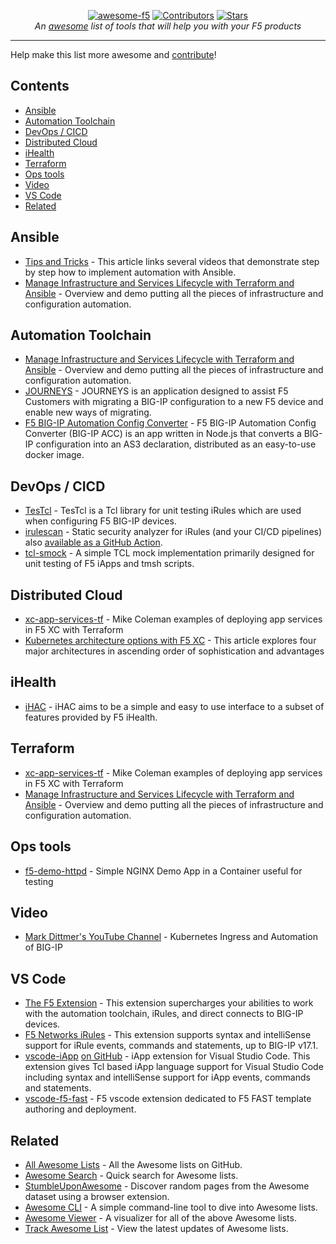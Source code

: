 <p align="center">
<a href="https://github.com/f5devcentral/awesome-f5"><img src="https://img.shields.io/badge/-awesome-red?style=flat&logo=f5&label=~+of" alt="awesome-f5"/></a>
<a href="https://github.com/f5devcentral/awesome-f5/activity"><img src="https://img.shields.io/github/contributors/f5devcentral/awesome-f5" alt="Contributors"/></a>
<a href="https://github.com/f5devcentral/awesome-f5/stargazers"><img src="https://img.shields.io/github/stars/f5devcentral/awesome-f5?color=red" alt="Stars"/></a>
</br>
<em>An <a href="awesome.md">awesome</a> list of tools that will help you with your F5 products</em>
</p>

---

Help make this list more awesome and [contribute](contributing.md)!

## Contents

- [Ansible](#ansible)
- [Automation Toolchain](#automation-toolchain)
- [DevOps / CICD](#devops--cicd)
- [Distributed Cloud](#distributed-cloud)
- [iHealth](#ihealth)
- [Terraform](#terraform)
- [Ops tools](#ops-tools)
- [Video](#video)
- [VS Code](#vs-code)
- [Related](#related)

## Ansible

- [Tips and Tricks](https://community.f5.com/t5/technical-articles/f5-automation-with-ansible-tips-and-tricks/ta-p/290998) - This article links several videos that demonstrate step by step how to implement automation with Ansible.
- [Manage Infrastructure and Services Lifecycle with Terraform and Ansible](https://community.f5.com/t5/technical-articles/manage-infrastructure-and-services-lifecycle-with-terraform-and/ta-p/291358) - Overview and demo putting all the pieces of infrastructure and configuration automation.

## Automation Toolchain

- [Manage Infrastructure and Services Lifecycle with Terraform and Ansible](https://community.f5.com/t5/technical-articles/manage-infrastructure-and-services-lifecycle-with-terraform-and/ta-p/291358) - Overview and demo putting all the pieces of infrastructure and configuration automation.
- [JOURNEYS](https://github.com/f5devcentral/f5-journeys) - JOURNEYS is an application designed to assist F5 Customers with migrating a BIG-IP configuration to a new F5 device and enable new ways of migrating.
- [F5 BIG-IP Automation Config Converter](https://github.com/f5devcentral/f5-automation-config-converter) - F5 BIG-IP Automation Config Converter (BIG-IP ACC) is an app written in Node.js that converts a BIG-IP configuration into an AS3 declaration, distributed as an easy-to-use docker image.

## DevOps / CICD

- [TesTcl](https://github.com/landro/TesTcl) - TesTcl is a Tcl library for unit testing iRules which are used when configuring F5 BIG-IP devices.
- [irulescan](https://github.com/simonkowallik/irulescan) - Static security analyzer for iRules (and your CI/CD pipelines) also [available as a GitHub Action](https://github.com/marketplace/actions/irules-security-scan).
- [tcl-smock](https://github.com/simonkowallik/tcl-smock) - A simple TCL mock implementation primarily designed for unit testing of F5 iApps and tmsh scripts.

## Distributed Cloud

- [xc-app-services-tf](https://github.com/Mikej81/xc-app-services-tf) - Mike Coleman examples of deploying app services in F5 XC with Terraform
- [Kubernetes architecture options with F5 XC](https://community.f5.com/t5/technical-articles/kubernetes-architecture-options-with-f5-distributed-cloud/ta-p/306550) - This article explores four major architectures in ascending order of sophistication and advantages

## iHealth

- [iHAC](https://github.com/simonkowallik/iHAC) - iHAC aims to be a simple and easy to use interface to a subset of features provided by F5 iHealth.

## Terraform

- [xc-app-services-tf](https://github.com/Mikej81/xc-app-services-tf) - Mike Coleman examples of deploying app services in F5 XC with Terraform
- [Manage Infrastructure and Services Lifecycle with Terraform and Ansible](https://community.f5.com/t5/technical-articles/manage-infrastructure-and-services-lifecycle-with-terraform-and/ta-p/291358) - Overview and demo putting all the pieces of infrastructure and configuration automation.

## Ops tools

- [f5-demo-httpd](https://github.com/f5devcentral/f5-demo-httpd) - Simple NGINX Demo App in a Container useful for testing

## Video

- [Mark Dittmer's YouTube Channel](https://www.youtube.com/@MarkDittmer/videos) - Kubernetes Ingress and Automation of BIG-IP

## VS Code

- [The F5 Extension](https://marketplace.visualstudio.com/items?itemName=F5DevCentral.vscode-f5) - This extension supercharges your abilities to work with the automation toolchain, iRules, and direct connects to BIG-IP devices.
- [F5 Networks iRules](https://marketplace.visualstudio.com/items?itemName=bitwisecook.irule) - This extension supports syntax and intelliSense support for iRule events, commands and statements, up to BIG-IP v17.1.
- [vscode-iApp](https://marketplace.visualstudio.com/items?itemName=bitwisecook.irule) [on GitHub](https://github.com/bitwisecook/vscode-iApp) - iApp extension for Visual Studio Code. This extension gives Tcl based iApp language support for Visual Studio Code including syntax and intelliSense support for iApp events, commands and statements.
- [vscode-f5-fast](https://github.com/f5devcentral/vscode-f5-fast) - F5 vscode extension dedicated to F5 FAST template authoring and deployment.

## Related

- [All Awesome Lists](https://github.com/topics/awesome) - All the Awesome lists on GitHub.
- [Awesome Search](https://awesomelists.top) - Quick search for Awesome lists.
- [StumbleUponAwesome](https://github.com/basharovV/StumbleUponAwesome) - Discover random pages from the Awesome dataset using a browser extension.
- [Awesome CLI](https://github.com/umutphp/awesome-cli) - A simple command-line tool to dive into Awesome lists.
- [Awesome Viewer](https://awesome.digitalbunker.dev) - A visualizer for all of the above Awesome lists.
- [Track Awesome List](https://www.trackawesomelist.com) - View the latest updates of Awesome lists.
